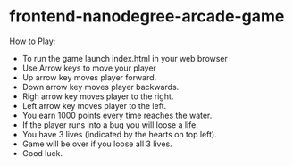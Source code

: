 frontend-nanodegree-arcade-game
===============================
How to Play:
*   To run the game launch index.html in your web browser
*   Use Arrow keys to move your player
*   Up arrow key moves player forward.
*   Down arrow key moves player backwards.
*   Righ arrow key moves player to the right. 
*   Left arrow key moves player to the left.
*   You earn 1000 points every time reaches the water. 
*   If the player runs into a bug you will loose a life.
*   You have 3 lives  (indicated by the hearts on top left).
*   Game will be over if you loose all 3 lives.
*   Good luck.
